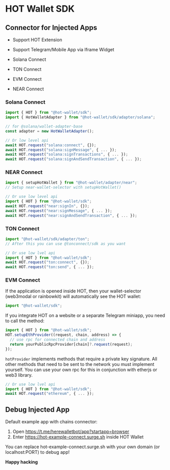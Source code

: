 # HOT Wallet SDK

## Connector for Injected Apps

- Support HOT Extension
- Support Telegram/Mobile App via Iframe Widget

- Solana Connect
- TON Connect
- EVM Connect
- NEAR Connect

### Solana Connect

```ts
import { HOT } from "@hot-wallet/sdk";
import { HotWalletAdapter } from "@hot-wallet/sdk/adapter/solana";

// for @solana/wallet-adapter-base
const adapter = new HotWalletAdapter();

// Or low level api
await HOT.request("solana:connect", {});
await HOT.request("solana:signMessage", { ... });
await HOT.request("solana:signTransactions", { ... });
await HOT.request("solana:signAndSendTransaction", { ... });
```

### NEAR Connect

```ts
import { setupHotWallet } from "@hot-wallet/adapter/near";
// Setup near-wallet-selector with setupHotWallet()

// Or use low level api
import { HOT } from "@hot-wallet/sdk";
await HOT.request("near:signIn", {});
await HOT.request("near:signMessage", { ... });
await HOT.request("near:signAndSendTransaction", { ... });
```

### TON Connect

```ts
import "@hot-wallet/sdk/adapter/ton";
// After this you can use @tonconnect/sdk as you want

// Or use low lvel api
import { HOT } from "@hot-wallet/sdk";
await HOT.request("ton:connect", {});
await HOT.request("ton:send", { ... });
```

### EVM Connect

If the application is opened inside HOT, then your wallet-selector (web3modal or rainbowkit) will automatically see the HOT wallet:

```ts
import "@hot-wallet/sdk";
```

If you integrate HOT on a website or a separate Telegram miniapp, you need to call the method:

```ts
import { HOT } from "@hot-wallet/sdk";
HOT.setupEthProvider((request, chain, address) => {
  // use rpc for connected chain and address
  return yourPublicRpcProvider[chain]?.request(request);
});
```

`hotProvider` implements methods that require a private key signature. All other methods that need to be sent to the network you must implement yourself.
You can use your own rpc for this in conjunction with etherjs or web3 library.

```ts
// Or use low lvel api
import { HOT } from "@hot-wallet/sdk";
await HOT.request("ethereum", { ... });
```

## Debug Injected App

Default example app with chains connector:

1. Open https://t.me/herewalletbot/app?startapp=browser
2. Enter https://hot-example-connect.surge.sh inside HOT Wallet

You can replace hot-example-connect.surge.sh with your own domain (or localhost:PORT) to debug app!

**Happy hacking**

